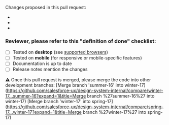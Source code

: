 Changes proposed in this pull request:

- 
- 
- 

### Reviewer, please refer to this "definition of done" checklist:

- [ ] Tested on **desktop** (see [supported browsers](https://www.lightningdesignsystem.com/faq/#what-browsers-are-supported))
- [ ] Tested on **mobile** (for responsive or mobile-specific features)
- [ ] Documentation is up to date
- [ ] Release notes mention the changes

⚠️ Once this pull request is merged, please merge the code into other development branches:
[Merge branch 'summer-16' into winter-17](https://github.com/salesforce-ux/design-system-internal/compare/winter-17...summer-16?expand=1&title=Merge branch %27summer-16%27 into winter-17)
[Merge branch 'winter-17' into spring-17](https://github.com/salesforce-ux/design-system-internal/compare/spring-17...winter-17?expand=1&title=Merge branch %27winter-17%27 into spring-17)
